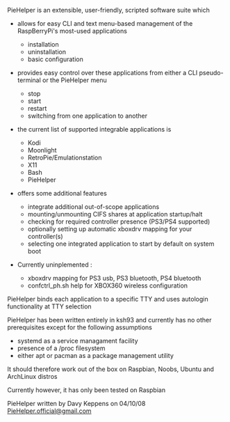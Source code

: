 PieHelper is an extensible, user-friendly, scripted software suite which

* allows for easy CLI and text menu-based management of the RaspBerryPi's most-used applications
	- installation
	- uninstallation
	- basic configuration
* provides easy control over these applications from either a CLI pseudo-terminal or the PieHelper menu
	- stop
	- start
	- restart
	- switching from one application to another
* the current list of supported integrable applications is 
	- Kodi
	- Moonlight
	- RetroPie/Emulationstation
	- X11
	- Bash
	- PieHelper
* offers some additional features
	- integrate additional out-of-scope applications
	- mounting/unmounting CIFS shares at application startup/halt
	- checking for required controller presence (PS3/PS4 supported)
	- optionally setting up automatic xboxdrv mapping for your controller(s)
	- selecting one integrated application to start by default on system boot

* Currently uninplemented :
	- xboxdrv mapping for PS3 usb, PS3 bluetooth, PS4 bluetooth
	- confctrl_ph.sh help for XBOX360 wireless configuration

PieHelper binds each application to a specific TTY and uses autologin functionality at TTY selection 

PieHelper has been written entirely in ksh93 and currently has no other prerequisites
except for the following assumptions 

* systemd as a service managament facility
* presence of a /proc filesystem
* either apt or pacman as a package management utility

It should therefore work out of the box on Raspbian, Noobs, Ubuntu and ArchLinux distros 

Currently however, it has only been tested on Raspbian

PieHelper written by Davy Keppens on 04/10/08
PieHelper.official@gmail.com
